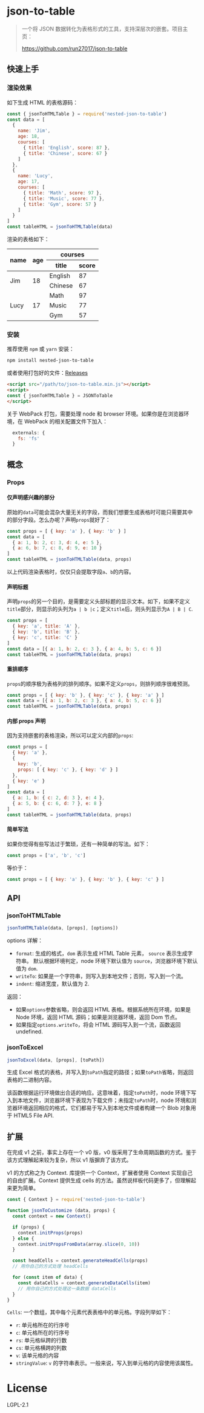 # json-to-table

> 一个将 JSON 数据转化为表格形式的工具，支持深层次的嵌套。项目主页：
>
> https://github.com/run27017/json-to-table

## 快速上手

### 渲染效果

如下生成 HTML 的表格源码：

```javascript
const { jsonToHTMLTable } = require('nested-json-to-table')
const data = [
  {
    name: 'Jim',
    age: 18,
    courses: [
      { title: 'English', score: 87 },
      { title: 'Chinese', score: 67 }
    ]
  },
  {
    name: 'Lucy',
    age: 17,
    courses: [
      { title: 'Math', score: 97 },
      { title: 'Music', score: 77 },
      { title: 'Gym', score: 57 }
    ]
  }
]
const tableHTML = jsonToHTMLTable(data)
```

渲染的表格如下：

<table>
  <thead>
    <tr>
      <th rowspan="2">name</th>
      <th rowspan="2">age</th>
      <th colspan="2">courses</th>
    </tr>
    <tr>
      <th>title</th>
      <th>score</th>
    </tr>
  </thead>
  <tbody>
    <tr>
      <td rowspan="2">Jim</td>
      <td rowspan="2">18</td>
      <td>English</td>
      <td>87</td>
    </tr>
    <tr>
      <td>Chinese</td>
      <td>67</td>
    </tr>
    <tr>
      <td rowspan="3">Lucy</td>
      <td rowspan="3">17</td>
      <td>Math</td>
      <td>97</td>
    </tr>
    <tr>
      <td>Music</td>
      <td>77</td>
    </tr>
    <tr>
      <td>Gym</td>
      <td>57</td>
    </tr>
  </tbody>
</table>

### 安装

推荐使用 `npm` 或 `yarn` 安装：

```bash
npm install nested-json-to-table
```

或者使用打包好的文件：[Releases](https://github.com/run27017/json-to-table/releases)

```html
<script src="/path/to/json-to-table.min.js"></script>
<script>
const { jsonToHTMLTable } = JSONToTable
</script>
```

关于 WebPack 打包，需要处理 node 和 browser 环境。如果你是在浏览器环境，在 WebPack 的相关配置文件下加入：

```js
  externals: {
    fs: 'fs'
  }
```

## 概念

### Props

#### 仅声明感兴趣的部分

原始的`data`可能会混杂大量无关的字段，而我们想要生成表格时可能只需要其中的部分字段。怎么办呢？声明`props`就好了：

```javascript
const props = [ { key: 'a' }, { key: 'b' } ]
const data = [
  { a: 1, b: 2, c: 3, d: 4, e: 5 },
  { a: 6, b: 7, c: 8, d: 9, e: 10 }
]
const tableHTML = jsonToHTMLTable(data, props)
```

以上代码渲染表格时，仅仅只会提取字段`a`、`b`的内容。

#### 声明标题

声明`props`的另一个目的，是需要定义头部标题的显示文本。如下，如果不定义`title`部分，则显示的头列为`a | b |c`；定义`title`后，则头列显示为`A | B | C`.

```javascript
const props = [
  { key: 'a', title: 'A' },
  { key: 'b', title: 'B' },
  { key: 'c', title: 'C' }
]
const data = [{ a: 1, b: 2, c: 3 }, { a: 4, b: 5, c: 6 }]
const tableHTML = jsonToHTMLTable(data, props)
```

#### 重排顺序

`props`的顺序极为表格列的排列顺序。如果不定义`props`，则排列顺序很难预测。

```javascript
const props = [ { key: 'b' }, { key: 'c' }, { key: 'a' } ]
const data = [{ a: 1, b: 2, c: 3 }, { a: 4, b: 5, c: 6 }]
const tableHTML = jsonToHTMLTable(data, props)
```

#### 内部 props 声明

因为支持嵌套的表格渲染，所以可以定义内部的`props`:

```javascript
const props = [
  { key: 'a' },
  { 
    key: 'b', 
    props: [ { key: 'c' }, { key: 'd' } ]
  },
  { key: 'e' }
]
const data = [
  { a: 1, b: { c: 2, d: 3 }, e: 4 },
  { a: 5, b: { c: 6, d: 7 }, e: 8 }
]
const tableHTML = jsonToHTMLTable(data, props)
```

#### 简单写法

如果你觉得有些写法过于繁琐，还有一种简单的写法。如下：

```javascript
const props = ['a', 'b', 'c']
```

等价于：

```javascript
const props = [ { key: 'a' }, { key: 'b' }, { key: 'c' } ]
```

## API

### jsonToHTMLTable

```javascript
jsonToHTMLTable(data, [props], [options])
```

options 详解：

- `format`: 生成的格式，`dom` 表示生成 HTML Table 元素， `source` 表示生成字符串。
            默认根据环境判定，node 环境下默认值为 `source`，浏览器环境下默认值为 `dom`.
- `writeTo`: 如果是一个字符串，则写入到本地文件；否则，写入到一个流。
- `indent`: 缩进宽度，默认值为 2.

返回：

- 如果`options`参数省略，则会返回 HTML 表格。根据系统所在环境，如果是 Node 环境，返回 HTML 源码；如果是浏览器环境，返回 Dom 节点。
- 如果指定`options.writeTo`，将会 HTML 源码写入到一个流，函数返回 undefined.

### jsonToExcel

```javascript
jsonToExcel(data, [props], [toPath])
```

生成 Excel 格式的表格，并写入到`toPath`指定的路径；如果`toPath`省略，则返回表格的二进制内容。

该函数根据运行环境做出合适的响应。这意味着，指定`toPath`时，node 环境下写入到本地文件，浏览器环境下表现为下载文件；未指定`toPath`时，node 环境和浏览器环境返回相应的格式，它们都易于写入到本地文件或者构建一个 Blob 对象用于 HTML5 File API.


## 扩展

在完成 v1 之前，事实上存在一个 v0 版，v0 版采用了生命周期函数的方式。鉴于该方式理解起来较为复杂，所以 v1 版摒弃了该方式。

v1 的方式称之为 Context. 库提供一个 Context，扩展者使用 Context 实现自己的自由扩展。Context 提供生成 cells 的方法。虽然说样板代码更多了，但理解起来更为简单。

```javascript
const { Context } = require('nested-json-to-table')

function jsonToCustomize (data, props) {
  const context = new Context()

  if (props) {
    context.initProps(props)
  } else {
    context.initPropsFromData(array.slice(0, 10))
  }

  const headCells = context.generateHeadCells(props)
  // 用你自己的方式处理 headCells

  for (const item of data) {
    const dataCells = context.generateDataCells(item)
    // 用你自己的方式处理这一条数据 dataCells
  }
}
```

`Cells`: 一个数组，其中每个元素代表表格中的单元格。字段列举如下：

- `r`: 单元格所在的行序号
- `c`: 单元格所在的行序号
- `rs`: 单元格纵跨的行数
- `cs`: 单元格横跨的列数
- `v`: 该单元格的内容
- `stringValue`: `v` 的字符串表示。一般来说，写入到单元格的内容使用该属性。

# License

LGPL-2.1
